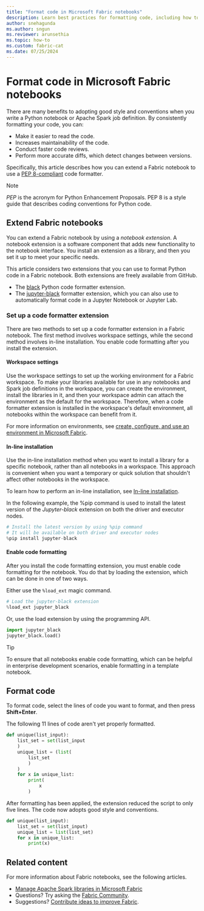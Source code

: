```yaml
---
title: "Format code in Microsoft Fabric notebooks"
description: Learn best practices for formatting code, including how to extend a Microsoft Fabric notebook to use a PEP 8-compliant code formatter.
author: snehagunda
ms.author: sngun
ms.reviewer: arunsethia
ms.topic: how-to
ms.custom: fabric-cat
ms.date: 07/25/2024
---
```


# Format code in Microsoft Fabric notebooks

There are many benefits to adopting good style and conventions when you write a Python notebook or Apache Spark job definition. By consistently formatting your code, you can:

- Make it easier to read the code.
- Increases maintainability of the code.
- Conduct faster code reviews.
- Perform more accurate diffs, which detect changes between versions.

Specifically, this article describes how you can extend a Fabric notebook to use a [PEP 8-compliant](https://peps.python.org/pep-0008/) code formatter.

> [!NOTE]
> _PEP_ is the acronym for Python Enhancement Proposals. PEP 8 is a style guide that describes coding conventions for Python code.

## Extend Fabric notebooks

You can extend a Fabric notebook by using a _notebook extension_. A notebook extension is a software component that adds new functionality to the notebook interface. You install an extension as a library, and then you set it up to meet your specific needs.

This article considers two extensions that you can use to format Python code in a Fabric notebook. Both extensions are freely available from GitHub.

- The [black](https://github.com/psf/black) Python code formatter extension.
- The [jupyter-black](https://github.com/n8henrie/jupyter-black) formatter extension, which you can also use to automatically format code in a Jupyter Notebook or Jupyter Lab.

### Set up a code formatter extension

There are two methods to set up a code formatter extension in a Fabric notebook. The first method involves workspace settings, while the second method involves in-line installation. You enable code formatting after you install the extension.

#### Workspace settings

Use the workspace settings to set up the working environment for a Fabric workspace. To make your libraries available for use in any notebooks and Spark job definitions in the workspace, you can create the environment, install the libraries in it, and then your workspace admin can attach the environment as the default for the workspace. Therefore, when a code formatter extension is installed in the workspace's default environment, all notebooks within the workspace can benefit from it.

For more information on environments, see [create, configure, and use an environment in Microsoft Fabric](https://aka.ms/fabric/create-environment).

#### In-line installation

Use the in-line installation method when you want to install a library for a specific notebook, rather than all notebooks in a workspace. This approach is convenient when you want a temporary or quick solution that shouldn't affect other notebooks in the workspace.

To learn how to perform an in-line installation, see [In-line installation](library-management.md#in-line-installation).

In the following example, the %pip command is used to install the latest version of the _Jupyter-black_ extension on both the driver and executor nodes.

```python
# Install the latest version by using %pip command
# It will be available on both driver and executor nodes
%pip install jupyter-black
```

#### Enable code formatting

After you install the code formatting extension, you must enable code formatting for the notebook. You do that by loading the extension, which can be done in one of two ways.

Either use the ```%load_ext``` magic command.

```python
# Load the jupyter-black extension
%load_ext jupyter_black
```

Or, use the load extension by using the programming API.

```python
import jupyter_black
jupyter_black.load()
```

> [!TIP]
> To ensure that all notebooks enable code formatting, which can be helpful in enterprise development scenarios, enable formatting in a template notebook.

## Format code

To format code, select the lines of code you want to format, and then press **Shift+Enter**.

The following 11 lines of code aren't yet properly formatted.

```python
def unique(list_input):
    list_set = set(list_input
    )
    unique_list = (list(
        list_set
        )
    )
    for x in unique_list:
        print(
            x
        )
```

After formatting has been applied, the extension reduced the script to only five lines. The code now adopts good style and conventions.

```python
def unique(list_input):
    list_set = set(list_input)
    unique_list = list(list_set)
    for x in unique_list:
        print(x)    
```

## Related content

For more information about Fabric notebooks, see the following articles.

- [Manage Apache Spark libraries in Microsoft Fabric](library-management.md#in-line-installation)
- Questions? Try asking the [Fabric Community](https://community.fabric.microsoft.com/).
- Suggestions? [Contribute ideas to improve Fabric](https://ideas.fabric.microsoft.com/).
